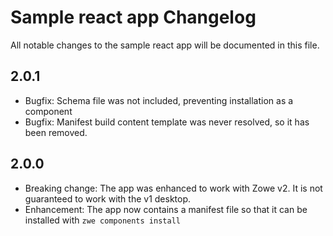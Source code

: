 # Sample react app Changelog

All notable changes to the sample react app will be documented in this file.

## 2.0.1

- Bugfix: Schema file was not included, preventing installation as a component
- Bugfix: Manifest build content template was never resolved, so it has been removed.


## 2.0.0

- Breaking change: The app was enhanced to work with Zowe v2. It is not guaranteed to work with the v1 desktop.
- Enhancement: The app now contains a manifest file so that it can be installed with `zwe components install`
